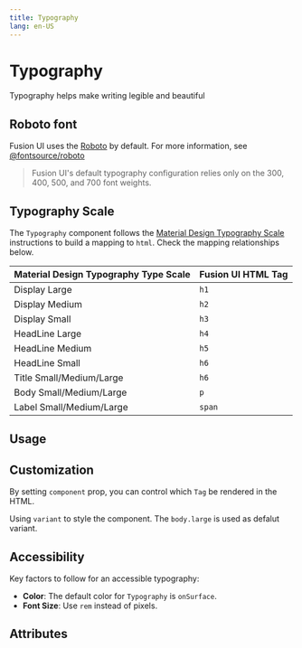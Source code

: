 ```yaml
---
title: Typography
lang: en-US
---
```


<script setup lang="ts">
  import props from "../../../example/typography/description/en-props.ts";
</script>

# Typography

Typography helps make writing legible and beautiful

## Roboto font

Fusion UI uses the [Roboto](https://fonts.google.com/specimen/Roboto) by default. For more information, see [@fontsource/roboto](https://www.npmjs.com/package/@fontsource/roboto)

> Fusion UI's default typography configuration relies only on the 300, 400, 500, and 700 font weights.

## Typography Scale

The `Typography` component follows the [Material Design Typography Scale](https://m3.material.io/styles/typography/type-scale-tokens) instructions to build a mapping to `html`. Check the mapping relationships below.

| Material Design Typography Type Scale | Fusion UI HTML Tag |
|:--------------------------------------|:-------------------|
| Display Large                         | `h1`               |
| Display Medium                        | `h2`               |
| Display Small                         | `h3`               |
| HeadLine Large                        | `h4`               |
| HeadLine Medium                       | `h5`               |
| HeadLine Small                        | `h6`               |
| Title Small/Medium/Large              | `h6`               |
| Body Small/Medium/Large               | `p`                |
| Label Small/Medium/Large              | `span`             |

## Usage

<demo src="../../../example/typography/basic.vue"></demo>

## Customization

By setting `component` prop, you can control which `Tag` be rendered in the HTML.

Using `variant` to style the component. The `body.large` is used as defalut variant.

<demo src="../../../example/typography/customization.vue"></demo>

## Accessibility

Key factors to follow for an accessible typography:

* **Color**: The default color for `Typography` is `onSurface`.
* **Font Size**: Use `rem` instead of pixels.

## Attributes

<table-block type="propsEn" :data="props"></table-block>
